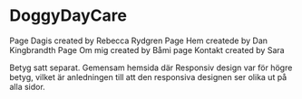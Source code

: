 # DoggyDayCare

Page Dagis created by Rebecca Rydgren
Page Hem createde by Dan Kingbrandth
Page Om mig created by Båmi
page Kontakt created by Sara



Betyg satt separat. Gemensam hemsida där Responsiv design var för högre betyg, vilket är anledningen till att den responsiva designen ser olika ut på alla sidor.
